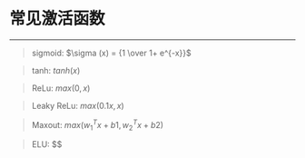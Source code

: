 # 常见激活函数

---

> sigmoid: $\sigma (x) =  {1 \over 1+ e^{-x}}$



> tanh: $tanh(x)$



> ReLu: $max(0,x)$



> Leaky ReLu: $max(0.1x,x)$



> Maxout: $max(w^T_1 x + b1, w^T _2 x + b2)$



> ELU: $$